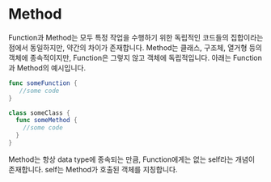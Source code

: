 # Method

Function과 Method는 모두 특정 작업을 수행하기 위한 독립적인 코드들의 집합이라는 점에서 동일하지만, 약간의 차이가 존재합니다. Method는 클래스, 구조체, 열거형 등의 객체에 종속적이지만, Function은 그렇지 않고 객체에 독립적입니다. 아래는 Function과 Method의 예시입니다.

```swift
func someFunction {
   //some code
}

class someClass {
  func someMethod {
    //some code
  }
}
```

Method는 항상 data type에 종속되는 만큼, Function에게는 없는 self라는 개념이 존재합니다. self는 Method가 호출된 객체를 지칭합니다.
